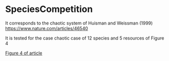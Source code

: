 # SpeciesCompetition

It corresponds to the chaotic system of Huisman and Weissman (1999) 
https://www.nature.com/articles/46540

It is tested for the case chaotic case of 12 species and 5 resources of Figure 4

[Figure 4 of article](Figure_4.png)
